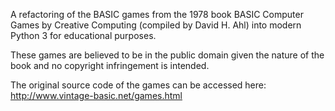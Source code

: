 A refactoring of the BASIC games from the 1978 book BASIC Computer Games by Creative Computing (compiled by David H. Ahl) into modern Python 3 for educational purposes.

These games are believed to be in the public domain given the nature of the book and no copyright infringement is intended.

The original source code of the games can be accessed here:
http://www.vintage-basic.net/games.html
